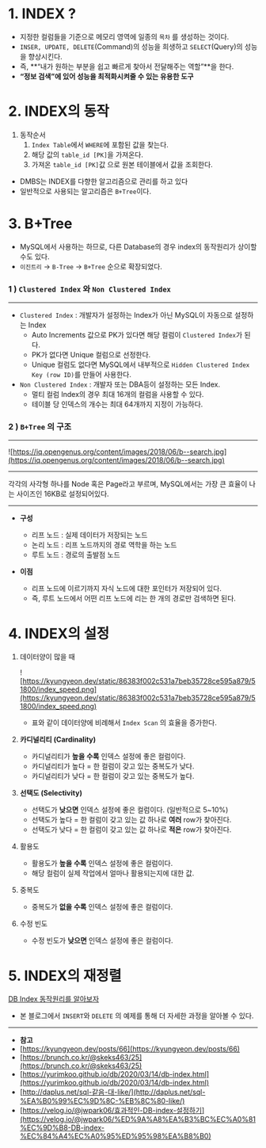 # 1. INDEX ?

- 지정한 컬럼들을 기준으로 메모리 영역에 일종의 `목차` 를 생성하는 것이다.
- `INSER, UPDATE, DELETE`(Command)의 성능을 희생하고 `SELECT`(Query)의 성능을 향상시킨다.
- 즉, **“내가 원하는 부분을 쉽고 빠르게 찾아서 전달해주는 역할”**을 한다.
- **“정보 검색”에 있어 성능을 최적화시켜줄 수 있는 유용한 도구**

# 2. INDEX의 동작


1. 동작순서
    1. `Index Table`에서 `WHERE`에 포함된 값을 찾는다.
    2. 해당 값의 `table_id [PK]`을 가져온다.
    3. 가져온 `table_id [PK]`값 으로 원본 테이블에서 값을 조회한다.

- DMBS는 INDEX를 다향한 알고리즘으로 관리를 하고 있다 
- 일반적으로 사용되는 알고리즘은 `B+Tree`이다.

# 3. B+Tree


- MySQL에서 사용하는 하므로, 다른 Database의 경우 index의 동작원리가 상이할 수도 있다.
- `이진트리` → `B-Tree` → `B+Tree` 순으로 확장되었다.

### 1 ) `Clustered Index` 와  `Non Clustered Index`

---

- `Clustered Index` : 개발자가 설정하는 Index가 아닌 MySQL이 자동으로 설정하는 Index
    - Auto Increments 값으로 PK가 있다면 해당 컬럼이 `Clustered Index`가 된다.
    - PK가 없다면 Unique 컬럼으로 선정한다.
    - Unique 컬럼도 없다면 MySQL에서 내부적으로 `Hidden Clustered Index Key (row ID)`를 만들어 사용한다.
- `Non Clustered Index` : 개발자 또는 DBA등이 설정하는 모든 Index.
    - 멀티 컬럼 Index의 경우 최대 16개의 컬럼을 사용할 수 있다.
    - 테이블 당 인덱스의 개수는 최대 64개까지 지정이 가능하다.

### 2 ) `B+Tree` 의 구조

---

![https://iq.opengenus.org/content/images/2018/06/b--search.jpg](https://iq.opengenus.org/content/images/2018/06/b--search.jpg)

---

각각의 사각형 하나를 Node 혹은 Page라고 부르며, MySQL에서는 가장 큰 효율이 나는 사이즈인 16KB로 설정되어있다.

---

- **구성**
    - 리프 노드 : 실제 데이터가 저장되는 노드
    - 논리 노드 : 리프 노드까지의 경로 역학을 하는 노드
    - 루트 노드 : 경로의 출발점 노드

- **이점**
    - 리프 노드에 이르기까지 자식 노드에 대한 포인터가 저장되어 있다.
    - 즉, 루트 노드에서 어떤 리프 노드에 리는 한 개의 경로만 검색하면 된다.

# 4. INDEX의 설정


1. 데이터양이 많을 때
    
    ![https://kyungyeon.dev/static/86383f002c531a7beb35728ce595a879/51800/index_speed.png](https://kyungyeon.dev/static/86383f002c531a7beb35728ce595a879/51800/index_speed.png)
    
    - 표와 같이 데이터양에 비례해서 `Index Scan` 의 효율을 증가한다.

1. **카디널리티 (Cardinality)**
    - 카디널리티가 **높을 수록** 인덱스 설정에 좋은 컬럼이다.
    - 카디널리티가 높다 = 한 컬럼이 갖고 있는 중복도가 낮다.
    - 카디널리티가 낮다 = 한 컬럼이 갖고 있는 중복도가 높다.

1. **선택도 (Selectivity)**
    - 선택도가 **낮으면** 인덱스 설정에 좋은 컬럼이다. (일반적으로 5~10%)
    - 선택도가 높다 = 한 컬럼이 갖고 있는 값 하나로 **여러** row가 찾아진다.
    - 선택도가 낮다 = 한 컬럼이 갖고 있는 값 하나로 **적은** row가 찾아진다.
    
2. 활용도
    - 활용도가 **높을 수록** 인덱스 설정에 좋은 컬럼이다.
    - 해당 컬럼이 실제 작업에서 얼마나 활용되는지에 대한 값.
    
3. 중복도
    - 중복도가 **없을 수록** 인덱스 설정에 좋은 컬럼이다.
    
4. 수정 빈도
    - 수정 빈도가 **낮으면** 인덱스 설정에 좋은 컬럼이다.
    

# 5. INDEX의 재정렬


[DB Index 동작원리를 알아보자](https://kyungyeon.dev/posts/66)

- 본 블로그에서 `INSERT`와 `DELETE` 의 예제를 통해 더 자세한 과정을 알아볼 수 있다.

---

- **참고**
- [https://kyungyeon.dev/posts/66](https://kyungyeon.dev/posts/66)
- [https://brunch.co.kr/@skeks463/25](https://brunch.co.kr/@skeks463/25)
- [https://yurimkoo.github.io/db/2020/03/14/db-index.html](https://yurimkoo.github.io/db/2020/03/14/db-index.html)
- [http://daplus.net/sql-같음-대-like/](http://daplus.net/sql-%EA%B0%99%EC%9D%8C-%EB%8C%80-like/)
- [https://velog.io/@jwpark06/효과적인-DB-index-설정하기](https://velog.io/@jwpark06/%ED%9A%A8%EA%B3%BC%EC%A0%81%EC%9D%B8-DB-index-%EC%84%A4%EC%A0%95%ED%95%98%EA%B8%B0)
